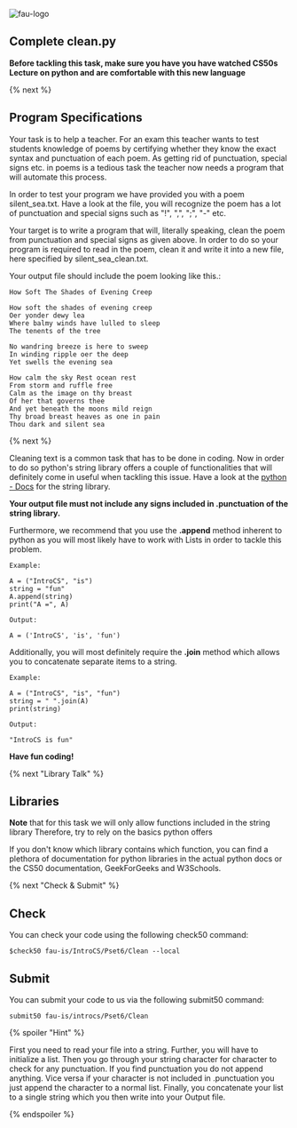 ![fau-logo](https://www.fau.de/files/2016/02/fb-ww-logo-preview.jpg)

## Complete clean.py

**Before tackling this task, make sure you have you have watched CS50s Lecture on python
and are comfortable with this new language**

{% next %}

## Program Specifications

Your task is to help a teacher. For an exam this teacher wants to test students knowledge
of poems by certifying whether they know the exact syntax and punctuation of each poem. As
getting rid of punctuation, special signs etc. in poems is a tedious task the teacher now needs 
a program that will automate this process. 

In order to test your program we have provided you with a poem silent_sea.txt. Have a look at the file, you
will recognize the poem has a lot of punctuation and special signs such as "!", ",", ";", "-" etc.

Your target is to write a program that will, literally speaking, clean the poem from punctuation and
special signs as given above. In order to do so your program is required to read in the poem, clean it
and write it into a new file, here specified by silent_sea_clean.txt.

Your output file should include the poem looking like this.:
~~~
How Soft The Shades of Evening Creep

How soft the shades of evening creep
Oer yonder dewy lea
Where balmy winds have lulled to sleep
The tenents of the tree

No wandring breeze is here to sweep
In winding ripple oer the deep
Yet swells the evening sea

How calm the sky Rest ocean rest
From storm and ruffle free
Calm as the image on thy breast
Of her that governs thee
And yet beneath the moons mild reign
Thy broad breast heaves as one in pain
Thou dark and silent sea
~~~

{% next %}

Cleaning text is a common task that has to be done in coding. Now in order to do so 
python's string library offers a couple of functionalities that will definitely come in useful 
when tackling this issue. Have a look at the [python - Docs](https://docs.python.org/3/library/string.html) for the
string library.

**Your output file must not include any signs included in .punctuation of the string library.**

Furthermore, we recommend that you use the **.append** method inherent to python as you will most likely have to 
work with Lists in order to tackle this problem. 
~~~
Example: 

A = ("IntroCS", "is")
string = "fun"
A.append(string)
print("A =", A)

Output:

A = ('IntroCS', 'is', 'fun')
~~~

Additionally, you will most definitely require the **.join** method which allows you to concatenate separate items to a string.
~~~
Example: 

A = ("IntroCS", "is", "fun")
string = " ".join(A)
print(string)

Output:

"IntroCS is fun"
~~~

**Have fun coding!**

{% next "Library Talk" %}

## Libraries

**Note** that for this task we will only allow functions included in the string 
library Therefore, try to rely on the basics python offers

If you don't know which library contains which function, you can find a plethora of documentation for python libraries 
in the actual python docs or the CS50 documentation, GeekForGeeks and W3Schools.

{% next "Check & Submit" %}

## Check 

You can check your code using the following check50 command:

~~~
$check50 fau-is/IntroCS/Pset6/Clean --local
~~~

## Submit

You can submit your code to us via the following submit50 command:

~~~
submit50 fau-is/introcs/Pset6/Clean
~~~

{% spoiler "Hint" %}

First you need to read your file into a string. Further, you will have to initialize a list.
Then you go through your string character for character to check for any punctuation. If you find punctuation you do 
not append anything. Vice versa if your character is not included in .punctuation you just append the character to 
a normal list. Finally, you concatenate your list to a single string which you then write into your 
Output file.
 
{% endspoiler %}
